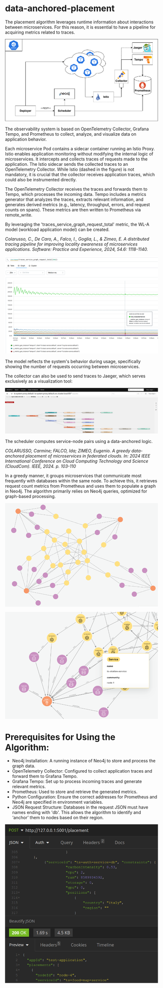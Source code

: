 # data-anchored-placement

The placement algorithm leverages runtime information about interactions between microservices. 
For this reason, it is essential to have a pipeline for acquiring metrics related to traces.

![alt text](doc/pipeline.png)

The observability system is based on OpenTelemetry Collector, Grafana Tempo, and Prometheus to collect, analyze, 
and visualize data on application behavior.

Each microservice Pod contains a sidecar container running an Istio Proxy. 
Istio enables application monitoring without modifying the internal logic of microservices. 
It intercepts and collects traces of requests made to the application. 
The Istio sidecar sends the collected traces to an OpenTelemetry Collector. 
While Istio (dashed in the figure) is not mandatory, it is crucial that the collector receives application traces, 
which could also be instrumented directly.

The OpenTelemetry Collector receives the traces and forwards them to Tempo, which processes the incoming data. 
Tempo includes a metrics generator that analyzes the traces, extracts relevant information, and generates derived metrics 
(e.g., latency, throughput, errors, and request counts on spans). These metrics are then written to Prometheus via remote_write.

By leveraging the 'traces_service_graph_request_total' metric, the WL-A model (workload application model) can be created.

*Colarusso, C., De Caro, A., Falco, I., Goglia, L., & Zimeo, E. A distributed tracing pipeline for improving locality 
awareness of microservices applications. Software: Practice and Experience, 2024, 54.6: 1118-1140.*

![alt text](doc/prometheus.png)

The model reflects the system's behavior during usage, specifically showing the number of requests occurring between microservices.

The collector can also be used to send traces to Jaeger, which serves exclusively as a visualization tool:

![alt text](doc/trace.png)

The scheduler computes service-node pairs using a data-anchored logic.

*COLARUSSO, Carmine; FALCO, Ida; ZIMEO, Eugenio. A greedy data-anchored placement of microservices in federated clouds. 
In: 2024 IEEE International Conference on Cloud Computing Technology and Science (CloudCom). IEEE, 2024. p. 103-110*

In a greedy manner, it groups microservices that communicate most frequently with databases within the same node.
To achieve this, it retrieves request count metrics from Prometheus and uses them to populate a graph in Neo4j.
The algorithm primarily relies on Neo4j queries, optimized for graph-based processing.

![alt text](doc/app.png)

![alt text](doc/zoom.png)


# Prerequisites for Using the Algorithm:

- Neo4j Installation: A running instance of Neo4j to store and process the graph data.
- OpenTelemetry Collector: Configured to collect application traces and forward them to Grafana Tempo.
- Grafana Tempo: Set up to process incoming traces and generate relevant metrics.
- Prometheus: Used to store and retrieve the generated metrics.
- Python Configuration: Ensure the correct addresses for Prometheus and Neo4j are specified in environment variables.
- JSON Request Structure: Databases in the request JSON must have names ending with 'db'. 
This allows the algorithm to identify and ‘anchor’ them to nodes based on their region.

![alt text](doc/req.png)